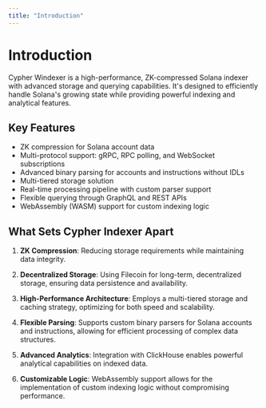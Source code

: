 ```yaml
---
title: "Introduction"
---
```


# Introduction

Cypher Windexer is a high-performance, ZK-compressed Solana indexer with advanced storage and querying capabilities. It's designed to efficiently handle Solana's growing state while providing powerful indexing and analytical features.

## Key Features

- ZK compression for Solana account data
- Multi-protocol support: gRPC, RPC polling, and WebSocket subscriptions
- Advanced binary parsing for accounts and instructions without IDLs
- Multi-tiered storage solution
- Real-time processing pipeline with custom parser support
- Flexible querying through GraphQL and REST APIs
- WebAssembly (WASM) support for custom indexing logic

## What Sets Cypher Indexer Apart

1. **ZK Compression**: Reducing storage requirements while maintaining data integrity.

2. **Decentralized Storage**: Using Filecoin for long-term, decentralized storage, ensuring data persistence and availability.

3. **High-Performance Architecture**: Employs a multi-tiered storage and caching strategy, optimizing for both speed and scalability.

4. **Flexible Parsing**: Supports custom binary parsers for Solana accounts and instructions, allowing for efficient processing of complex data structures.

5. **Advanced Analytics**: Integration with ClickHouse enables powerful analytical capabilities on indexed data.

6. **Customizable Logic**: WebAssembly support allows for the implementation of custom indexing logic without compromising performance.
